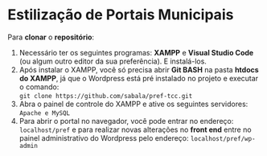 # Estilização de Portais Municipais

Para **clonar** o **repositório**:
1. Necessário ter os seguintes programas: **XAMPP** e **Visual Studio Code** (ou algum outro editor da sua preferência). E instalá-los.
2. Após instalar o XAMPP, você só precisa abrir **Git BASH** na pasta **htdocs do XAMPP**, já que o Wordpress está pré instalado no projeto e executar o comando: <br>
`git clone https://github.com/sabala/pref-tcc.git`
3. Abra o painel de controle do XAMPP e ative os seguintes servidores: `Apache e MySQL`
4. Para abrir o portal no navegador, você pode entrar no endereço: `localhost/pref` e para realizar novas alterações no **front end** entre no painel administrativo do Wordpress pelo endereço: `localhost/pref/wp-admin`